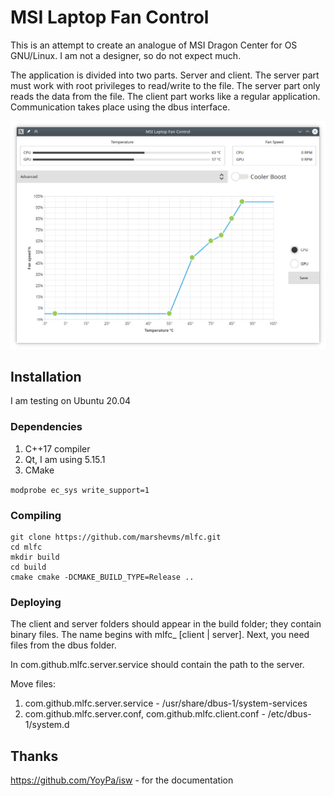 # MSI Laptop Fan Control

This is an attempt to create an analogue of MSI Dragon Center for OS GNU/Linux.
I am not a designer, so do not expect much.

The application is divided into two parts. Server and client.
The server part must work with root privileges to read/write to the file.
The server part only reads the data from the file. The client part works like a regular application.
Communication takes place using the dbus interface.

![Image of Client](doc/images/mlfc_client.png)

## Installation

I am testing on Ubuntu 20.04

### Dependencies

1. C++17 compiler
2. Qt, I am using 5.15.1
3. CMake

```modprobe ec_sys write_support=1```

### Compiling

```
git clone https://github.com/marshevms/mlfc.git
cd mlfc
mkdir build
cd build
cmake cmake -DCMAKE_BUILD_TYPE=Release ..
```

### Deploying

The client and server folders should appear in the build folder; they contain binary files. The name begins with mlfc_ [client | server]. Next, you need files from the dbus folder.

In com.github.mlfc.server.service should contain the path to the server.

Move files:
1. com.github.mlfc.server.service - /usr/share/dbus-1/system-services
2. com.github.mlfc.server.conf, com.github.mlfc.client.conf - /etc/dbus-1/system.d

## Thanks

https://github.com/YoyPa/isw -  for the documentation
